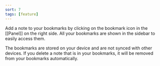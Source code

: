 ```yaml
---
sort: 7
tags: [feature]
---
```


Add a note to your bookmarks by clicking on the bookmark icon in the [[Panel]] on the right side. All your bookmarks are shown in the sidebar to easily access them.

The bookmarks are stored on your device and are not synced with other devices. If you delete a note that is in your bookmarks, it will be removed from your bookmarks automatically.
